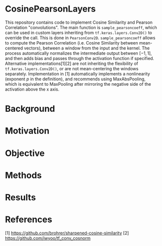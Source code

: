 # CosinePearsonLayers
This repository contains code to implement Cosine Similarity and Pearson Correlation "convolutions".
The main function is `sample_pearsoncoeff`, which can be used in custom layers inheriting from `tf.keras.layers.Conv2D()` to override the call.
This is done in `PearsonConv2D`.
`sample_pearsoncoeff` allows to compute the Pearson Correlation (i.e. Cosine Similarity between mean-centered vectors),
between a window from the input and the kernel.
The process automatically normalizes the intermediate output between $[-1,1]$, and then adds bias and passes through the activation function if specified.
Alternative implementations[1][2] are not inheriting the flexibility of `tf.keras.layers.Conv2D()`, or are not mean-centering the windows separately.
Implementation in [1] automatically implements a nonlinearity (exponent $p$ in the definition), and recommends using MaxAbsPooling, which is equivalent to MaxPooling after mirroring the negative side of the activation above the x axis.

# Background

# Motivation

# Objective

# Methods

# Results

# References
[1] https://github.com/brohrer/sharpened-cosine-similarity
[2] https://github.com/iwyoo/tf_conv_cosnorm
